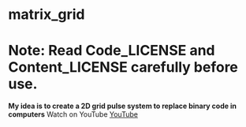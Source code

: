 # matrix_grid
# Note: Read Code_LICENSE and Content_LICENSE carefully before use.
**My idea is to create a 2D grid pulse system to replace binary code in computers** Watch on YouTube [YouTube](https://youtu.be/bccUiFKcmY8?si=WtWPgJrrilwznnJb)